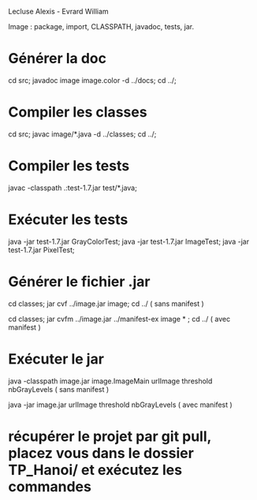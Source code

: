 Lecluse Alexis - Evrard William

Image : package, import, CLASSPATH, javadoc, tests, jar.

# Générer la doc #
cd src; javadoc image image.color -d ../docs; cd ../;

# Compiler les classes #
cd src; javac image/*.java -d ../classes; cd ../;


# Compiler les tests #
javac -classpath .:test-1.7.jar test/*.java;


# Exécuter les tests #
java -jar test-1.7.jar GrayColorTest;
java -jar test-1.7.jar ImageTest;
java -jar test-1.7.jar PixelTest;

# Générer le fichier .jar #
cd classes; jar cvf ../image.jar image; cd ../   ( sans manifest )

cd classes; jar cvfm ../image.jar ../manifest-ex image * ; cd ../  ( avec manifest )
# Exécuter le jar #
java -classpath image.jar image.ImageMain urlImage threshold nbGrayLevels ( sans manifest )

java -jar image.jar urlImage threshold nbGrayLevels ( avec manifest )

# récupérer le projet par git pull, placez vous dans le dossier TP_Hanoi/ et exécutez les commandes #
